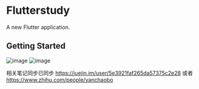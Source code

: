 # Flutterstudy

A new Flutter application.

## Getting Started
![image](https://pic4.zhimg.com/20/v2-481ccd8cc370e2590841486b52140813_1440w.png)
![image](https://user-gold-cdn.xitu.io/2020/4/4/171447a484837043?w=636&h=1250&f=png&s=89505)

相关笔记同步已同步
https://juejin.im/user/5e3921faf265da57375c2e28
或者
https://www.zhihu.com/people/yanchaobo


